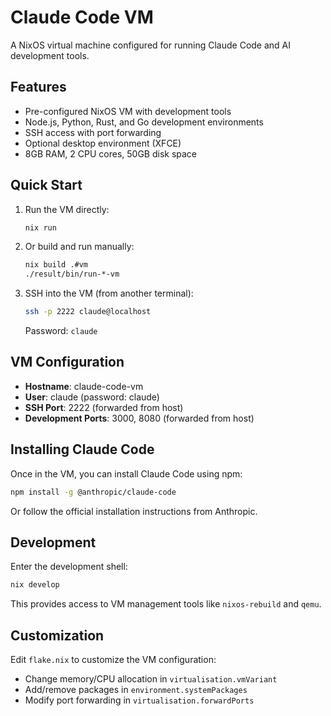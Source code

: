 # Claude Code VM

A NixOS virtual machine configured for running Claude Code and AI development tools.

## Features

- Pre-configured NixOS VM with development tools
- Node.js, Python, Rust, and Go development environments
- SSH access with port forwarding
- Optional desktop environment (XFCE)
- 8GB RAM, 2 CPU cores, 50GB disk space

## Quick Start

1. Run the VM directly:
   ```bash
   nix run
   ```

2. Or build and run manually:
   ```bash
   nix build .#vm
   ./result/bin/run-*-vm
   ```

3. SSH into the VM (from another terminal):
   ```bash
   ssh -p 2222 claude@localhost
   ```
   Password: `claude`

## VM Configuration

- **Hostname**: claude-code-vm
- **User**: claude (password: claude)
- **SSH Port**: 2222 (forwarded from host)
- **Development Ports**: 3000, 8080 (forwarded from host)

## Installing Claude Code

Once in the VM, you can install Claude Code using npm:

```bash
npm install -g @anthropic/claude-code
```

Or follow the official installation instructions from Anthropic.

## Development

Enter the development shell:
```bash
nix develop
```

This provides access to VM management tools like `nixos-rebuild` and `qemu`.

## Customization

Edit `flake.nix` to customize the VM configuration:
- Change memory/CPU allocation in `virtualisation.vmVariant`
- Add/remove packages in `environment.systemPackages`
- Modify port forwarding in `virtualisation.forwardPorts`